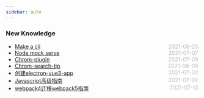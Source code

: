 ```yaml
---
sidebar: auto
---
```


### New Knowledge
* [Make a cli](./make-self-cli)  <span style="color:#bbb; float:right">2021-06-25</span>
* [Node mock serve](./node-mock-serve)  <span style="color:#bbb; float:right">2021-07-07</span>
* [Chrom-plugin](./chrome-plugin)  <span style="color:#bbb; float:right">2021-07-09</span>
* [Chrom-search-tip](./chrome-search)  <span style="color:#bbb; float:right">2021-08-09</span>
* [创建electron-vue3-app](./electron-vue)  <span style="color:#bbb; float:right">2021-07-02</span>
* [Javascript高级指南](./javascript-tools)  <span style="color:#bbb; float:right">2021-07-02</span>
* [webpack4迁移webpack5指南](./webpack-four-to-five)  <span style="color:#bbb; float:right">2021-07-12</span>
